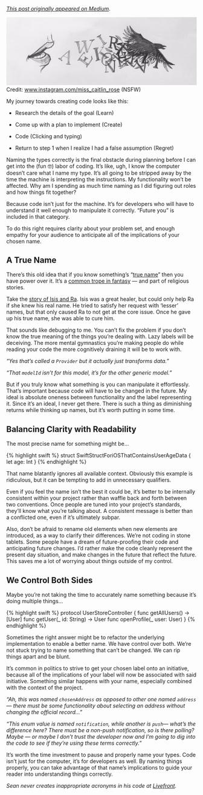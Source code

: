 *[This post originally appeared on Medium](https://medium.com/livefront/uploading-data-in-the-background-in-ios-f93722013c6a)*.

![](/assets/images/code-liability/1TeSlq04CtYDQguAA-b_0Cw.jpeg)
Credit: www.instagram.com/miss_caitlin_rose (NSFW)

My journey towards creating code looks like this:

* Research the details of the goal (Learn)

* Come up with a plan to implement (Create)

* Code (Clicking and typing)

* Return to step 1 when I realize I had a false assumption (Regret)

Naming the types correctly is the final obstacle during planning before I can get into the (fun 🤓) labor of coding. It’s like, ugh, I know the computer doesn’t care what I name my type. It’s all going to be stripped away by the time the machine is interpreting the instructions. My functionality won’t be affected. Why am I spending as much time naming as I did figuring out roles and how things fit together?

Because code isn’t just for the machine. It’s for developers who will have to understand it well enough to manipulate it correctly. “Future you” is included in that category.

To do this right requires clarity about your problem set, and enough empathy for your audience to anticipate all of the implications of your chosen name.

## A True Name

There’s this old idea that if you know something’s “[true name](https://en.wikipedia.org/wiki/True_name)” then you have power over it. It’s a [common trope in fantasy](https://tvtropes.org/pmwiki/pmwiki.php/Main/IKnowYourTrueName) — and part of religious stories.

Take the [story of Isis and Ra](https://www.ancientegyptonline.co.uk/isisra.html). Isis was a great healer, but could only help Ra if she knew his real name. He tried to satisfy her request with ‘lesser’ names, but that only caused Ra to not get at the core issue. Once he gave up his true name, she was able to cure him.

That sounds like debugging to me. You can’t fix the problem if you don’t know the true meaning of the things you’re dealing with. Lazy labels will be deceiving. The more mental gymnastics you’re making people do while reading your code the more cognitively draining it will be to work with.

*“Yes that’s called a `Provider` but it actually just transforms data.”*

*“That `modelId` isn’t for this model, it’s for the other generic model.”*

But if you truly know what something is you can manipulate it effortlessly. That’s important because code will have to be changed in the future. My ideal is absolute oneness between functionality and the label representing it. Since it’s an ideal, I never get there. There is such a thing as diminishing returns while thinking up names, but it’s worth putting in some time.

## Balancing Clarity with Readability

The most precise name for something might be…

{% highlight swift %}
struct SwiftStructForiOSThatContainsUserAgeData {
  let age: Int
}
{% endhighlight %}

That name blatantly ignores all available context. Obviously this example is ridiculous, but it can be tempting to add in unnecessary qualifiers.

Even if you feel the name isn’t the best it could be, it’s better to be internally consistent within your project rather than waffle back and forth between two conventions. Once people are tuned into your project’s standards, they’ll know what you’re talking about. A consistent message is better than a conflicted one, even if it’s ultimately subpar.

Also, don’t be afraid to rename old elements when new elements are introduced, as a way to clarify their differences. We’re not coding in stone tablets. Some people have a dream of future-proofing their code and anticipating future changes. I’d rather make the code cleanly represent the present day situation, and make changes in the future that reflect the future. This saves me a lot of worrying about things outside of my control.

## We Control Both Sides

Maybe you’re not taking the time to accurately name something because it’s doing multiple things…

{% highlight swift %}
protocol UserStoreController {
    func getAllUsers() -> [User]
    func getUser(_ id: String) -> User
    func openProfile(_ user: User)
}
{% endhighlight %}

Sometimes the right answer might be to refactor the underlying implementation to enable a better name. We have control over both. We’re not stuck trying to name something that can’t be changed. We can rip things apart and be blunt.

It’s common in politics to strive to get your chosen label onto an initiative, because all of the implications of your label will now be associated with said initiative. Something similar happens with your name, especially combined with the context of the project.

*“Ah, this was named `chosenAddress` as opposed to other one named `address` — there must be some functionality about selecting an address without changing the official record…”*

*“This enum value is named `notification`, while another is `push`— what’s the difference here? There must be a non-push notification, so is there polling? Maybe — or maybe I don’t trust the developer now and I’m going to dig into the code to see if they’re using these terms correctly.”*

It’s worth the time investment to pause and properly name your types. Code isn’t just for the computer, it’s for developers as well. By naming things properly, you can take advantage of that name’s implications to guide your reader into understanding things correctly.

*Sean never creates inappropriate acronyms in his code at [Livefront](http://www.livefront.com).*
